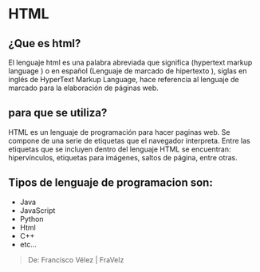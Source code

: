 # HTML

## ¿Que es html?

El lenguaje html es una palabra abreviada que significa (hypertext markup language ) o en español (Lenguaje de marcado de hipertexto ), siglas en inglés de HyperText Markup Language, hace referencia al lenguaje de marcado para la elaboración de páginas web.

## para que se utiliza?

HTML es un lenguaje de programación para hacer paginas web. Se compone de una serie de etiquetas que el navegador interpreta. Entre las etiquetas que se incluyen dentro del lenguaje HTML se encuentran:
hipervínculos, etiquetas para imágenes, saltos de página, entre otras.

## Tipos de lenguaje de programacion son:
* Java
* JavaScript
* Python
* Html
* C++
* etc...

> De: Francisco Vélez | FraVelz
